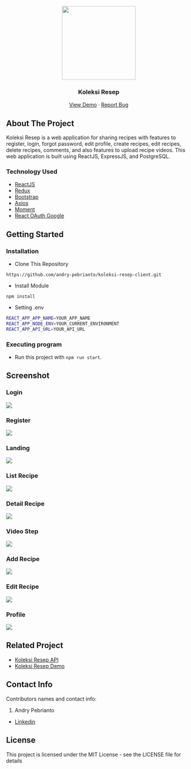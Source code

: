 <div align="center">
  <img src="./readme/logo.svg" width="200px" height="200px" />
</div>
<h3 align="center">Koleksi Resep</h3>
<p align="center">
  <a href="https://koleksi-resep.netlify.app/">View Demo</a>
  ·
  <a href="https://github.com/andry-pebrianto/koleksi-resep-client/issues">Report Bug</a>
</p>

<!-- ABOUT THE PROJECT -->
## About The Project

Koleksi Resep is a web application for sharing recipes with features to register, login, forgot password, edit profile, create recipes, edit recipes, delete recipes, comments, and also features to upload recipe videos. This web application is built using ReactJS, ExpressJS, and PostgreSQL.

### Technology Used
- [ReactJS](https://reactjs.org/)
- [Redux](https://redux.js.org/)
- [Bootstrap](https://getbootstrap.com/)
- [Axios](https://github.com/axios/axios)
- [Moment](https://momentjs.com/)
- [React OAuth Google](https://www.npmjs.com/package/@react-oauth/google)
 
<!-- GETTING STARTED -->
## Getting Started

### Installation
- Clone This Repository

`https://github.com/andry-pebrianto/koleksi-resep-client.git`

- Install Module

`npm install`

- Setting .env

```bash
REACT_APP_APP_NAME=YOUR_APP_NAME
REACT_APP_NODE_ENV=YOUR_CURRENT_ENVIRONMENT
REACT_APP_API_URL=YOUR_API_URL
```

### Executing program

- Run this project with `npm run start`.

<!-- SCREENSHOT -->
## Screenshot

### Login
<img src="./readme/ss-login.jpg" />

### Register
<img src="./readme/ss-register.jpg" />

### Landing
<img src="./readme/ss-landing.jpg" />

### List Recipe
<img src="./readme/ss-list.jpg" />

### Detail Recipe
<img src="./readme/ss-detail.jpg" />

### Video Step
<img src="./readme/ss-video.jpg" />

### Add Recipe
<img src="./readme/ss-add.jpg" />

### Edit Recipe
<img src="./readme/ss-edit.jpg" />

### Profile
<img src="./readme/ss-profile.jpg" />

<!-- RELATED PROJECT -->
## Related Project

- [Koleksi Resep API](https://github.com/andry-pebrianto/koleksi-resep-api)
- [Koleksi Resep Demo](https://koleksi-resep.netlify.app/)

<!-- CONTACT INFO -->
## Contact Info

Contributors names and contact info:

1. Andry Pebrianto

- [Linkedin](https://www.linkedin.com/in/andry-pebrianto)

## License 

This project is licensed under the MIT License - see the LICENSE file for details
